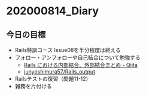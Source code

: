 # 202000814_Diary

## 今日の目標

- Rails特訓コース Issue08を半分程度は終える
- フォロー・アンフォローや自己結合について勉強する
  - [Rails における内部結合、外部結合まとめ \- Qiita](https://qiita.com/yuyasat/items/c2ad37b5a24a58ee3d30)
  - [junyoshimura57/Rails\_output](https://github.com/junyoshimura57/Rails_output)
- Railsテストの復習（問題11-12）
- 雑務を片付ける
